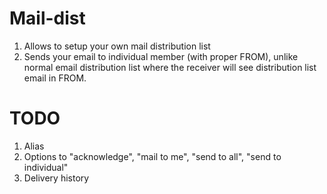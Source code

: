 # Mail-dist

1. Allows to setup your own mail distribution list
2. Sends your email to individual member (with proper FROM), unlike normal email distribution list where the receiver will see distribution list email in FROM.

# TODO

1. Alias
2. Options to "acknowledge", "mail to me", "send to all", "send to individual"
3. Delivery history
